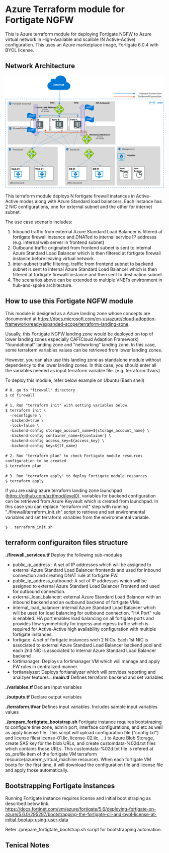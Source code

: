 # Azure Terraform module for Fortigate NGFW

This is Azure terraform module for deploying Fortigate NGFW to Azure virtual network in High-Available and scalible (N Active-Active) configuration. This uses an Azure marketplace image, Fortigate 6.0.4 with BYOL license.

## Network Architecture
![Fortigate on Azure Network Architecture](images/network_architecture.png)

This terraform module deploys N fortigate firewall instances in Active-Active modes along with Azure Standard load balancers. Each instance has 2 NIC configurations, one for external subnet and the other for internet subnet.

The use case scenario includes:
1. Inbound traffic from external Azure Standard Load Balancer is filtered at fortigate firewall instance and DNATed to internal service IP addresss (e.g. internal web server in frontend subnet)
2. Outbound traffic originated from frontend subnet is sent to internal Azure Standard Load Balancer which is then filtered at fortigate firewall instance before leaving virtual network.
3. inter-subnet traffic filtering. traffic from frontend subnet to backend subnet is sent to internal Azure Standard Load Balancer which is then filtered at fortigate firewalll instance and then sent to destination subnet. 
4. The scenarios above can be extended to multiple VNETs environment in hub-and-spoke architecture. 

## How to use this Fortigate NGFW module

This module is designed as a Azure landing zone whose concepts are documented at https://docs.microsoft.com/en-us/azure/cloud-adoption-framework/ready/expanded-scope/terraform-landing-zone.

Usually, this Fortigate NGFW landing zone would be deployed on top of lower landing zones especially CAF(Cloud Adaption Framework) "foundational" landing zone and "networking" landing zone. In this case, some terraform variables values can be retrieved from lower landing zones.

However, you can also use this landing zone as standalone module without dependency to the lower landing zones. In this case, you should enter all the variables needed as input terraform variable file. (e.g. terraform.tfvars)

To deploy this module, refer below example on Ubuntu (Bash shell)

```
# 0. go to "firewall" directory
$ cd firewall

# 1. Run "terraform init" with setting variables below. 
$ terraform init \
  -reconfigure \
  -backend=true \
  -lock=false \
  -backend-config storage_account_name=${storage_account_name} \
  -backend-config container_name=${container} \
  -backend-config access_key=${access_key} \
  -backend-config key=${tf_name}
  
# 2. Run "terraform plan" to check Fortigate module resources configuration to be created.
$ terraform plan 

# 3. Run "terraform apply" to deploy Fortigate module resources.
$ terraform apply
```
If you are using azure terraform landing zone launchpad (https://github.com/aztfmod/level0), variables for backend configuration can be retrieved from Azure Keyvault which is created from launchpad. In this case you can replace "terraform init" step with running "./firewall/terraform_init.sh" script to retrieve and set environmental variables and set terraform variables from the environmental variable.
```
$ . terraform_init.sh
```

## terraform configuraiton files structure
**./firewall_services.tf** 
Deploy the following sub-modules
- public_ip_address : A set of IP addresses which will be assigned to external Azure Standard Load Balancer frontends and used for inbound connection and creating DNAT rule at fortigate FW. 
- public_ip_address_outbound: A set of IP addresses which will be assigned to external Azure Standard Load Balancer Frontend and used for outbound connection.
- external_load_balancer: external Azure Standard Load Balancer with an inbound backend and an outbound backend of fortigate VMs. 
- internal_load_balancer: internal Azure Standard Load Balancer which will be used for load balancing for outbound connection. "HA Port" rule is enabled. HA port enables load balancing on all fortigate ports and provides flow symmetricity for ingress and egress traffic which is required for Active-Active high availability configuration with multiple fortigate instances.
- fortigate: A set of fortigate instances wich 2 NICs. Each 1st NIC is associated to external Azure Standard Load Balancer backend pool and each 2nd NIC is associated to internal Azure Standard Load Balancer backend
- fortimanager: Deploys a fortimanager VM which will manage and apply FW rules in centralized manner.
- fortianalyzer: Deploys fortianalyzer which will provides reporting and analzyer features. 
**./main.tf** 
Defines terraform backend and set variables

**./variables.tf** 
Declare input variables

**./outputs.tf** 
Declare output variables

**./terraform.tfvar** 
Defines input variables. Includes sample input variables values

**./prepare_fortigtate_bootstrap.sh**
Fortigate instance requires bootstraping to configure time zone, admin port, interface configurations, and etc as well as apply license file. This script will upload configuration file ("config.txt") and license files(license-01.lic, license-02.lic, ...) to Azure Blob Storage, create SAS key for the blob URLs, and create customdata-%02d.txt files which contains those URLs. This customdata-%02d.txt file is refered at os_profile item of the fortigate VM terraform resource(azurerm_virtual_machine resource). When each fortigate VM boots for the first time, it will download the configuration file and license file and apply those automatically.

## Bootstrapping Fortigate instances
Running Fortigate instance requires license and initial boot straping as described below link.
https://docs.fortinet.com/vm/azure/fortigate/5.6/deploying-fortigate-on-azure/5.6.0/295297/bootstrapping-the-fortigate-cli-and-byol-license-at-initial-bootup-using-user-data

Refer ./prepare_fortigtate_bootstrap.sh script for bootstrapping automation.

## Tenical Notes
